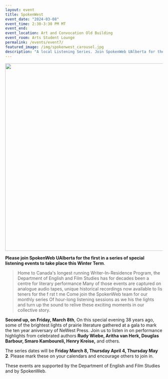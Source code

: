 ```yaml
---
layout: event 
title: SpokenWest
event_date: "2024-03-08"
event_time: 2:30-3:30 PM MT
event_end:
event_location: Art and Convocation Old Building 
event_room: Arts Student Lounge
permalink: /events/event7/
featured_image: /img/spokenwest_carousel.jpg
description: "A local Listening Series. Join SpokenWeb UAlberta for the first in a series of special listening events to take place this Winter Term. "
---
```


<div class = "figure">
  <img src="{{ 'img/SpokenWest 2 event.jpg' | absolute_url }}" width="600" />
</div>

**Please join SpokenWeb UAlberta for the first in a series of special listening events to take place this Winter Term**. 
> Home to Canada's longest running Writer-In-Residence Program, the Department of English and Film Studies has for decades been a centre for literary performance Many of those events are captured on analogue audio tapes, unique historical recordings now available to lis teners for the f rst t me
Come join the SpokenWeb team for our monthly series Of hour-long listening sessions as we his the lights and turn up the sound to relive these exciting moments in our collective story.

**Second up, on Friday, March 8th**, On this special evening 38 years ago, some of the brightest lights of prairie literature gathered at a gala to mark the ten year aniversary of NeWest Press. Join us to listen in on performance highlights from celebrated authors **Rudy Wiebe, Aritha van Herk, Douglas Barbour, Smaro Kamboureli, Henry Kreise,** and others.

The series dates will be **Friday March 8, Thursday April 4, Thursday May 2**. Please mark these on your calendars and encourage others to join in.



These events are supported by the Department of English and Film Studies and by SpokenWeb. 
